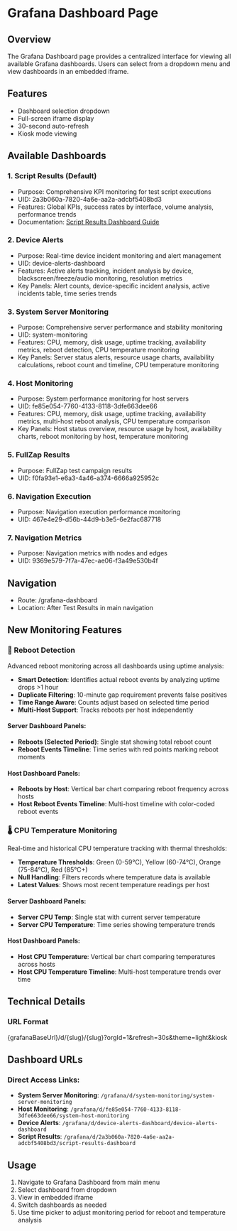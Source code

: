 # Grafana Dashboard Page

## Overview
The Grafana Dashboard page provides a centralized interface for viewing all available Grafana dashboards. Users can select from a dropdown menu and view dashboards in an embedded iframe.

## Features
- Dashboard selection dropdown
- Full-screen iframe display
- 30-second auto-refresh
- Kiosk mode viewing

## Available Dashboards

### 1. Script Results (Default)
- Purpose: Comprehensive KPI monitoring for test script executions
- UID: 2a3b060a-7820-4a6e-aa2a-adcbf5408bd3
- Features: Global KPIs, success rates by interface, volume analysis, performance trends
- Documentation: [Script Results Dashboard Guide](./script_results_dashboard.md)

### 2. Device Alerts
- Purpose: Real-time device incident monitoring and alert management
- UID: device-alerts-dashboard
- Features: Active alerts tracking, incident analysis by device, blackscreen/freeze/audio monitoring, resolution metrics
- Key Panels: Alert counts, device-specific incident analysis, active incidents table, time series trends

### 3. System Server Monitoring
- Purpose: Comprehensive server performance and stability monitoring
- UID: system-monitoring
- Features: CPU, memory, disk usage, uptime tracking, availability metrics, reboot detection, CPU temperature monitoring
- Key Panels: Server status alerts, resource usage charts, availability calculations, reboot count and timeline, CPU temperature monitoring

### 4. Host Monitoring
- Purpose: System performance monitoring for host servers
- UID: fe85e054-7760-4133-8118-3dfe663dee66
- Features: CPU, memory, disk usage, uptime tracking, availability metrics, multi-host reboot analysis, CPU temperature comparison
- Key Panels: Host status overview, resource usage by host, availability charts, reboot monitoring by host, temperature monitoring

### 5. FullZap Results  
- Purpose: FullZap test campaign results
- UID: f0fa93e1-e6a3-4a46-a374-6666a925952c

### 6. Navigation Execution
- Purpose: Navigation execution performance monitoring
- UID: 467e4e29-d56b-44d9-b3e5-6e2fac687718

### 7. Navigation Metrics
- Purpose: Navigation metrics with nodes and edges
- UID: 9369e579-7f7a-47ec-ae06-f3a49e530b4f

## Navigation
- Route: /grafana-dashboard
- Location: After Test Results in main navigation

## New Monitoring Features

### 🔄 Reboot Detection
Advanced reboot monitoring across all dashboards using uptime analysis:
- **Smart Detection**: Identifies actual reboot events by analyzing uptime drops >1 hour
- **Duplicate Filtering**: 10-minute gap requirement prevents false positives
- **Time Range Aware**: Counts adjust based on selected time period
- **Multi-Host Support**: Tracks reboots per host independently

#### Server Dashboard Panels:
- **Reboots (Selected Period)**: Single stat showing total reboot count
- **Reboot Events Timeline**: Time series with red points marking reboot moments

#### Host Dashboard Panels:
- **Reboots by Host**: Vertical bar chart comparing reboot frequency across hosts
- **Host Reboot Events Timeline**: Multi-host timeline with color-coded reboot events

### 🌡️ CPU Temperature Monitoring
Real-time and historical CPU temperature tracking with thermal thresholds:
- **Temperature Thresholds**: Green (0-59°C), Yellow (60-74°C), Orange (75-84°C), Red (85°C+)
- **Null Handling**: Filters records where temperature data is available
- **Latest Values**: Shows most recent temperature readings per host

#### Server Dashboard Panels:
- **Server CPU Temp**: Single stat with current server temperature
- **Server CPU Temperature**: Time series showing temperature trends

#### Host Dashboard Panels:
- **Host CPU Temperature**: Vertical bar chart comparing temperatures across hosts
- **Host CPU Temperature Timeline**: Multi-host temperature trends over time

## Technical Details

### URL Format
{grafanaBaseUrl}/d/{slug}/{slug}?orgId=1&refresh=30s&theme=light&kiosk

## Dashboard URLs

### Direct Access Links:
- **System Server Monitoring**: `/grafana/d/system-monitoring/system-server-monitoring`
- **Host Monitoring**: `/grafana/d/fe85e054-7760-4133-8118-3dfe663dee66/system-host-monitoring`
- **Device Alerts**: `/grafana/d/device-alerts-dashboard/device-alerts-dashboard`
- **Script Results**: `/grafana/d/2a3b060a-7820-4a6e-aa2a-adcbf5408bd3/script-results-dashboard`

## Usage
1. Navigate to Grafana Dashboard from main menu
2. Select dashboard from dropdown
3. View in embedded iframe
4. Switch dashboards as needed
5. Use time picker to adjust monitoring period for reboot and temperature analysis
